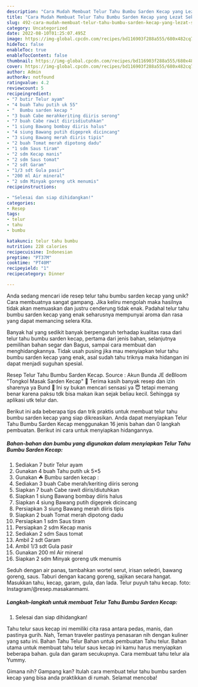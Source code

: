```yaml
---
description: "Cara Mudah Membuat Telur Tahu Bumbu Sarden Kecap yang Lezat Sekali"
title: "Cara Mudah Membuat Telur Tahu Bumbu Sarden Kecap yang Lezat Sekali"
slug: 492-cara-mudah-membuat-telur-tahu-bumbu-sarden-kecap-yang-lezat-sekali
category: Uncategorized
date: 2022-08-10T01:25:07.495Z
image: https://img-global.cpcdn.com/recipes/bd116903f288a555/680x482cq70/telur-tahu-bumbu-sarden-kecap-foto-resep-utama.jpg
hideToc: false
enableToc: true
enableTocContent: false
thumbnail: https://img-global.cpcdn.com/recipes/bd116903f288a555/680x482cq70/telur-tahu-bumbu-sarden-kecap-foto-resep-utama.jpg
cover: https://img-global.cpcdn.com/recipes/bd116903f288a555/680x482cq70/telur-tahu-bumbu-sarden-kecap-foto-resep-utama.jpg
author: Admin
authorAv: notfound
ratingvalue: 4.2
reviewcount: 5
recipeingredient:
- "7 butir Telur ayam"
- "4 buah Tahu putih uk 55"
- "  Bumbu sarden kecap "
- "3 buah Cabe merahkeriting diiris serong"
- "7 buah Cabe rawit diirisdiutuhkan"
- "1 siung Bawang bombay diiris halus"
- "4 siung Bawang putih digeprek dicincang"
- "3 siung Bawang merah diiris tipis"
- "2 buah Tomat merah dipotong dadu"
- "1 sdm Saus tiram"
- "2 sdm Kecap manis"
- "2 sdm Saus tomat"
- "2 sdt Garam"
- "1/3 sdt Gula pasir"
- "200 ml Air mineral"
- "2 sdm Minyak goreng utk menumis"
recipeinstructions:

- "Selesai dan siap dihidangkan!"
categories:
- Resep
tags:
- telur
- tahu
- bumbu

katakunci: telur tahu bumbu 
nutrition: 228 calories
recipecuisine: Indonesian
preptime: "PT37M"
cooktime: "PT40M"
recipeyield: "1"
recipecategory: Dinner

---
```





Anda sedang mencari ide resep telur tahu bumbu sarden kecap yang unik? Cara membuatnya sangat gampang. Jika keliru mengolah maka hasilnya tidak akan memuaskan dan justru cenderung tidak enak. Padahal telur tahu bumbu sarden kecap yang enak seharusnya mempunyai aroma dan rasa yang dapat memancing selera Kita.





Banyak hal yang sedikit banyak berpengaruh terhadap kualitas rasa dari telur tahu bumbu sarden kecap, pertama dari jenis bahan, selanjutnya pemilihan bahan segar dan Bagus, sampai cara membuat dan menghidangkannya. Tidak usah pusing jika mau menyiapkan telur tahu bumbu sarden kecap yang enak,      asal sudah tahu triknya maka hidangan ini dapat menjadi suguhan spesial.














Resep Telur Tahu Bumbu Sarden Kecap. Source : Akun Bunda JE deBloom &#34;Tongkol Masak Sarden Kecap&#34; 🌷 Terima kasih banyak resep dan izin sharenya ya Bund 🙏 Ini sy bukan mencari sensasi ya 😇 tetapi memang benar karena paksu tdk bisa makan ikan sejak beliau kecil. Sehingga sy aplikasi utk telur dan.






Berikut ini ada beberapa tips dan trik praktis untuk membuat telur tahu bumbu sarden kecap yang siap dikreasikan. Anda dapat menyiapkan Telur Tahu Bumbu Sarden Kecap menggunakan 16 jenis bahan dan 0 langkah pembuatan. Berikut ini cara untuk menyiapkan hidangannya.

<!--inarticleads1-->

##### Bahan-bahan dan bumbu yang digunakan dalam menyiapkan Telur Tahu Bumbu Sarden Kecap:

1. Sediakan 7 butir Telur ayam
1. Gunakan 4 buah Tahu putih uk 5×5
1. Gunakan  ☘ Bumbu sarden kecap :
1. Sediakan 3 buah Cabe merah/keriting diiris serong
1. Siapkan 7 buah Cabe rawit diiris/diutuhkan
1. Siapkan 1 siung Bawang bombay diiris halus
1. Siapkan 4 siung Bawang putih digeprek dicincang
1. Persiapkan 3 siung Bawang merah diiris tipis
1. Siapkan 2 buah Tomat merah dipotong dadu
1. Persiapkan 1 sdm Saus tiram
1. Persiapkan 2 sdm Kecap manis
1. Sediakan 2 sdm Saus tomat
1. Ambil 2 sdt Garam
1. Ambil 1/3 sdt Gula pasir
1. Gunakan 200 ml Air mineral
1. Siapkan 2 sdm Minyak goreng utk menumis


Seduh dengan air panas, tambahkan wortel serut, irisan seledri, bawang goreng, saus. Taburi dengan kacang goreng, sajikan secara hangat. Masukkan tahu, kecap, garam, gula, dan lada. Telur puyuh tahu kecap. foto: Instagram/@resep.masakanmami. 

<!--inarticleads2-->

##### Langkah-langkah untuk membuat Telur Tahu Bumbu Sarden Kecap:


1. Selesai dan siap dihidangkan!

Tahu telur saus kecap ini memiliki cita rasa antara pedas, manis, dan pastinya gurih. Nah, Teman traveler pastinya penasaran nih dengan kuliner yang satu ini. Bahan Tahu Telur Bahan untuk pembuatan Tahu telur. Bahan utama untuk membuat tahu telur saus kecap ini kamu harus menyiapkan beberapa bahan. gula dan garam secukupnya. Cara membuat tahu telur ala Yummy. 

Gimana nih? Gampang kan? Itulah cara membuat telur tahu bumbu sarden kecap yang bisa anda praktikkan di rumah. Selamat mencoba!
